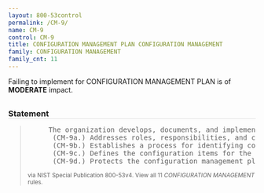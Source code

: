 ```yaml
---
layout: 800-53control
permalink: /CM-9/
name: CM-9
control: CM-9
title: CONFIGURATION MANAGEMENT PLAN CONFIGURATION MANAGEMENT
family: CONFIGURATION MANAGEMENT
family_cnt: 11
---
```

<p class="text-warning">Failing to implement for CONFIGURATION MANAGEMENT PLAN is of <b>MODERATE</b> impact.</p>

<h3 style="border-bottom:1px solid #ddd;margin:30px 0 8px 0;">Statement</h3>
<blockquote>
<pre>     The organization develops, documents, and implements a configuration management plan for the information system that: 
      (CM-9a.) Addresses roles, responsibilities, and configuration management processes and procedures; 
      (CM-9b.) Establishes a process for identifying configuration items throughout the system development life cycle and for managing the configuration of the configuration items; 
      (CM-9c.) Defines the configuration items for the information system and places the configuration items under configuration management; and 
      (CM-9d.) Protects the configuration management plan from unauthorized disclosure and modification. 
</pre>
<p><small>via NIST Special Publication 800-53v4. View all 11 <i>CONFIGURATION MANAGEMENT</i> rules. <a href="/cce/ssg/group/$Group_id"><span class="glyphicon glyphicon-link"></span></a> </small></p>
</blockquote>

